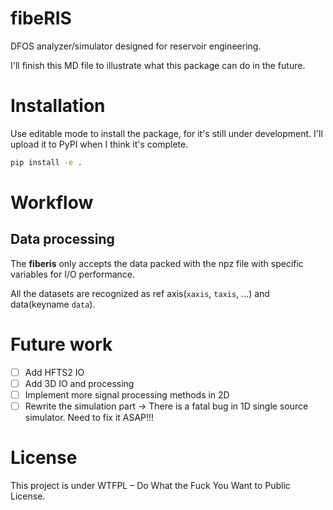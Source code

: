 # fibeRIS
DFOS analyzer/simulator designed for reservoir engineering. 

I'll finish this MD file to illustrate what this package can do in the future.

# Installation

Use editable mode to install the package, for it's still under development. I'll upload it to PyPI when I think it's complete.

```bash
pip install -e .
```

# Workflow
## Data processing
The **fiberis** only accepts the data packed with the npz file with specific variables for I/O performance.

All the datasets are recognized as ref axis(`xaxis`, `taxis`, ...) and data(keyname `data`). 

# Future work

- [ ] Add HFTS2 IO
- [ ] Add 3D IO and processing
- [ ] Implement more signal processing methods in 2D
- [ ] Rewrite the simulation part -> There is a fatal bug in 1D single source simulator. Need to fix it ASAP!!!

# License 

This project is under WTFPL – Do What the Fuck You Want to Public License.
